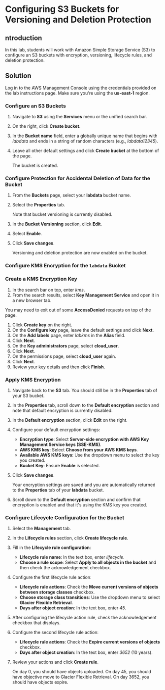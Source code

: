 # Configuring S3 Buckets for Versioning and Deletion Protection

## ntroduction

In this lab, students will work with 
Amazon Simple Storage Service (S3) to configure an S3 buckets with 
encryption, versioning, lifecycle rules, and deletion protection.

## Solution

Log in to the AWS Management Console using the credentials provided on the lab instructions page. Make sure you're using the **us-east-1** region.

### Configure an S3 Buckets

1. Navigate to **S3** using the **Services** menu or the unified search bar.
2. On the right, click **Create bucket**.
3. In the **Bucket name** field, enter a globally unique name that begins with *labdata* and ends in a string of random characters (e.g., *labdata12345*).
4. Leave all other default settings and click **Create bucket** at the bottom of the page.
    
    The bucket is created.
    

### Configure Protection for Accidental Deletion of Data for the Bucket

1. From the **Buckets** page, select your **labdata** bucket name.
2. Select the **Properties** tab.
    
    Note that bucket versioning is currently disabled.
    
3. In the **Bucket Versioning** section, click **Edit**.
4. Select **Enable**.
5. Click **Save changes**.
    
    Versioning and deletion protection are now enabled on the bucket.
    

### Configure KMS Encryption for the `labdata` Bucket

### Create a KMS Encryption Key

1. In the search bar on top, enter *kms*.
2. From the search results, select **Key Management Service** and open it in a new browser tab.

You may need to exit out of some **AccessDenied** requests on top of the page.

1. Click **Create key** on the right.
2. On the **Configure key** page, leave the default settings and click **Next**.
3. On the **Add labels** page, enter *labkms* in the **Alias** field.
4. Click **Next**.
5. On the **Key administrators** page, select **cloud_user**.
6. Click **Next**.
7. On the permissions page, select **cloud_user** again.
8. Click **Next**.
9. Review your key details and then click **Finish**.

### Apply KMS Encryption

1. Navigate back to the **S3** tab. You should still be in the **Properties** tab of your S3 bucket.
2. In the **Properties** tab, scroll down to the **Default encryption** section and note that default encryption is currently disabled.
3. In the **Default encryption** section, click **Edit** on the right.
4. Configure your default encryption settings:
    - **Encryption type**: Select **Server-side encryption with AWS Key Management Service keys (SSE-KMS)**.
    - **AWS KMS key**: Select **Choose from your AWS KMS keys**.
    - **Available AWS KMS keys**: Use the dropdown menu to select the key you created.
    - **Bucket Key**: Ensure **Enable** is selected.
5. Click **Save changes**.
    
    Your encryption settings are saved and you are automatically returned to the **Properties** tab of your **labdata** bucket.
    
6. Scroll down to the **Default encryption** section and confirm that encryption is enabled and that it's using the KMS key you created.

### Configure Lifecycle Configuration for the Bucket

1. Select the **Management** tab.
2. In the **Lifecycle rules** section, click **Create lifecycle rule**.
3. Fill in the **Lifecycle rule configuration**:
    - **Lifecycle rule name**: In the text box, enter *lifecycle*.
    - **Choose a rule scope**: Select **Apply to all objects in the bucket** and then check the acknowledgement checkbox.
4. Configure the first lifecycle rule action:
    - **Lifecycle rule actions**: Check the **Move current versions of objects between storage classes** checkbox.
    - **Choose storage class transitions**: Use the dropdown menu to select **Glacier Flexible Retrieval**.
    - **Days after object creation**: In the text box, enter *45*.
5. After configuring the lifecycle action rule, check the acknowledgement checkbox that displays.
6. Configure the second lifecycle rule action:
    - **Lifecycle rule actions**: Check the **Expire current versions of objects** checkbox.
    - **Days after object creation**: In the text box, enter *3652* (10 years).
7. Review your actions and click **Create rule**.
    
    On day 0, you should have objects 
    uploaded. On day 45, you should have objective move to Glacier Flexible 
    Retrieval. On day 3652, you should have objects expire.